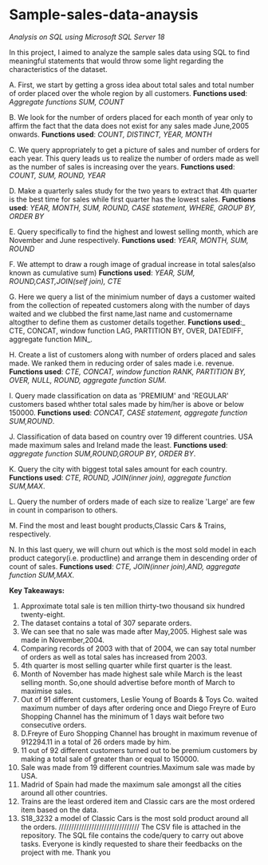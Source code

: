 # Sample-sales-data-anaysis 
_Analysis on SQL using Microsoft SQL Server 18_


In this project, I aimed to analyze the sample sales data using SQL to find meaningful statements that would throw some light regarding the characteristics of the dataset.

A. First, we start by getting a gross idea about total sales and total number of order placed over the whole region by all customers.
**Functions used**: _Aggregate functions SUM, COUNT_

B. We look for the number of orders placed for each month of year only to affirm the fact that the data does not exist for any sales made June,2005 onwards.
**Functions used**: _COUNT, DISTINCT, YEAR, MONTH_

C. We query appropriately to get a picture of sales and number of orders for each year. This query leads us to realize the number of orders made as well as the number of sales is increasing over the years.
**Functions used**: _COUNT, SUM, ROUND, YEAR_

D. Make a quarterly sales study for the two years to  extract that 4th quarter is the best time for sales while first quarter has the lowest sales.
**Functions used**: _YEAR, MONTH, SUM, ROUND, CASE statement, WHERE, GROUP BY, ORDER BY_

E. Query specifically to find the highest and lowest selling month, which are November and June respectively.
**Functions used**: _YEAR, MONTH, SUM, ROUND_

F. We attempt to draw a rough image of gradual increase in total sales(also known as cumulative sum)
**Functions used**: _YEAR, SUM, ROUND,CAST,JOIN(self join), CTE_

G. Here we query a list of the minimium number of days a customer waited from the collection of repeated customers along with the number of days waited and we clubbed the first name,last name and customername altogther to define them as customer details together. 
**Functions used**:_ CTE, CONCAT, window function LAG, PARTITION BY, OVER, DATEDIFF, aggregate function MIN_.

H. Create a list of customers along with number of orders placed and sales made. We ranked them in reducing order of sales made i.e. revenue. 
**Functions used**: _CTE, CONCAT, window function RANK, PARTITION BY, OVER, NULL, ROUND, aggregate function SUM_.

I. Query made classification on data as 'PREMIUM' and 'REGULAR' customers based whther total sales made by him/her is above or below 150000.
**Functions used**: _CONCAT, CASE statement, aggregate function SUM,ROUND_.

J. Classification of data based on country over 19 different countries. USA made maximum sales and Ireland made the least.
**Functions used**: _aggregate function SUM,ROUND,GROUP BY, ORDER BY_.

K. Query the city with biggest total sales amount for each country.
**Functions used**: _CTE, ROUND, JOIN(inner join), aggregate function SUM,MAX_.

L. Query the number of orders made of each size to realize 'Large' are few in count in comparison to others.

M. Find the most  and least bought products,Classic Cars & Trains, respectively. 

N. In this last query, we will churn out which is the most sold model in each product category(i.e. productline) and arrange them in descending order of count of sales.
**Functions used**: _CTE, JOIN(inner join),AND, aggregate function SUM,MAX_.

**Key Takeaways:**
1. Approximate total sale is ten million thirty-two thousand six hundred twenty-eight.
2. The dataset contains a total of 307 separate orders.
3. We can see that no sale was made after May,2005. Highest sale was made in November,2004.
4. Comparing records of 2003 with that of 2004, we can say total number of orders as well as total sales has increased from 2003.
5. 4th quarter is most selling quarter while first quarter is the least.
6. Month of November has made highest sale while March is the least selling month. So,one should advertise before month of March to maximise sales.
7. Out of 91 different customers, Leslie Young of Boards & Toys Co. waited maximum number of days after ordering once and Diego Freyre of Euro Shopping Channel has the minimum of 1 days wait before two consecutive orders.
8. D.Freyre of Euro Shopping Channel has brought in maximum revenue of 912294.11 in a total of 26 orders made by him.
9. 11 out of 92 different customers turned out to be premium customers by making a total sale of greater than or equal to 150000.
10. Sale was made from 19 different countries.Maximum sale was made by USA.
11. Madrid of Spain had made the maximum sale amongst all the cities around all other countries.
12. Trains are the least ordered item and Classic cars are the most ordered item based on the data.
13. S18_3232 a model of Classic Cars is the most sold product around all the orders.
////////////////////////////////
The CSV file is attached in the repository.
The SQL file contains the code/query to carry out above tasks.
Everyone is kindly requested to share their feedbacks on the project with me. 
Thank you
